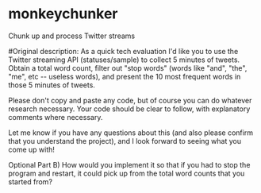 # monkeychunker
Chunk up and process Twitter streams

#Original description:
As a quick tech evaluation I'd like you to use the Twitter streaming API (statuses/sample) to collect 5 minutes of tweets.
 Obtain a total word count, filter out "stop words" (words like "and", "the", "me", etc -- useless words),
 and present the 10 most frequent words in those 5 minutes of tweets. 

Please don't copy and paste any code, but of course you can do whatever research necessary.
 Your code should be clear to follow, with explanatory comments where necessary. 

Let me know if you have any questions about this (and also please confirm that you understand the project),
 and I look forward to seeing what you come up with!

Optional Part B) How would you implement it so that if you had to stop the program and restart,
 it could pick up from the total word counts that you started from?